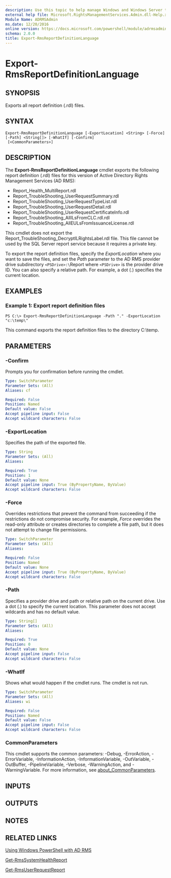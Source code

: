 ```yaml
---
description: Use this topic to help manage Windows and Windows Server technologies with Windows PowerShell.
external help file: Microsoft.RightsManagementServices.Admin.dll-Help.xml
Module Name: ADRMSAdmin
ms.date: 12/20/2016
online version: https://docs.microsoft.com/powershell/module/adrmsadmin/export-rmsreportdefinitionlanguage?view=windowsserver2016-ps&wt.mc_id=ps-gethelp
schema: 2.0.0
title: Export-RmsReportDefinitionLanguage
---
```


# Export-RmsReportDefinitionLanguage

## SYNOPSIS
Exports all report definition (.rdl) files.

## SYNTAX

```
Export-RmsReportDefinitionLanguage [-ExportLocation] <String> [-Force] [-Path] <String[]> [-WhatIf] [-Confirm]
 [<CommonParameters>]
```

## DESCRIPTION
The **Export-RmsReportDefinitionLanguage** cmdlet exports the following report definition (.rdl) files for this version of Active Directory Rights Management Services (AD RMS):

- Report_Health_MultiReport.rdl
- Report_TroubleShooting_UserRequestSummary.rdl
- Report_TroubleShooting_UserRequestTypeList.rdl
- Report_TroubleShooting_UserRequestDetail.rdl
- Report_TroubleShooting_UserRequestCertificateInfo.rdl
- Report_TroubleShooting_AllILsFromCLC.rdl.rdl
- Report_TroubleShooting_AllEULsFromIssuanceLicense.rdl

This cmdlet does not export the Report_TroubleShooting_DecryptILRightsLabel.rdl file.
This file cannot be used by the SQL Server report service because it requires a private key.

To export the report definition files, specify the *ExportLocation* where you want to save the files, and set the *Path* parameter to the AD RMS provider drive subdirectory `<PSDrive>:\`Report where `<PSDrive>` is the provider drive ID.
You can also specify a relative path.
For example, a dot (.) specifies the current location.

## EXAMPLES

### Example 1: Export report definition files
```
PS C:\> Export-RmsReportDefinitionLanguage -Path "." -ExportLocation "c:\temp\"
```

This command exports the report definition files to the directory C:\temp\.

## PARAMETERS

### -Confirm
Prompts you for confirmation before running the cmdlet.

```yaml
Type: SwitchParameter
Parameter Sets: (All)
Aliases: cf

Required: False
Position: Named
Default value: False
Accept pipeline input: False
Accept wildcard characters: False
```

### -ExportLocation
Specifies the path of the exported file.

```yaml
Type: String
Parameter Sets: (All)
Aliases: 

Required: True
Position: 1
Default value: None
Accept pipeline input: True (ByPropertyName, ByValue)
Accept wildcard characters: False
```

### -Force
Overrides restrictions that prevent the command from succeeding if the restrictions do not compromise security.
For example, *Force* overrides the read-only attribute or creates directories to complete a file path, but it does not attempt to change file permissions.

```yaml
Type: SwitchParameter
Parameter Sets: (All)
Aliases: 

Required: False
Position: Named
Default value: None
Accept pipeline input: True (ByPropertyName, ByValue)
Accept wildcard characters: False
```

### -Path
Specifies a provider drive and path or relative path on the current drive.
Use a dot (.) to specify the current location.
This parameter does not accept wildcards and has no default value.

```yaml
Type: String[]
Parameter Sets: (All)
Aliases: 

Required: True
Position: 0
Default value: None
Accept pipeline input: False
Accept wildcard characters: False
```

### -WhatIf
Shows what would happen if the cmdlet runs.
The cmdlet is not run.

```yaml
Type: SwitchParameter
Parameter Sets: (All)
Aliases: wi

Required: False
Position: Named
Default value: False
Accept pipeline input: False
Accept wildcard characters: False
```

### CommonParameters
This cmdlet supports the common parameters: -Debug, -ErrorAction, -ErrorVariable, -InformationAction, -InformationVariable, -OutVariable, -OutBuffer, -PipelineVariable, -Verbose, -WarningAction, and -WarningVariable. For more information, see [about_CommonParameters](https://go.microsoft.com/fwlink/?LinkID=113216).

## INPUTS

## OUTPUTS

## NOTES

## RELATED LINKS

[Using Windows PowerShell with AD RMS](https://go.microsoft.com/fwlink/?LinkId=136806)

[Get-RmsSystemHealthReport](./Get-RmsSystemHealthReport.md)

[Get-RmsUserRequestReport](./Get-RmsUserRequestReport.md)

